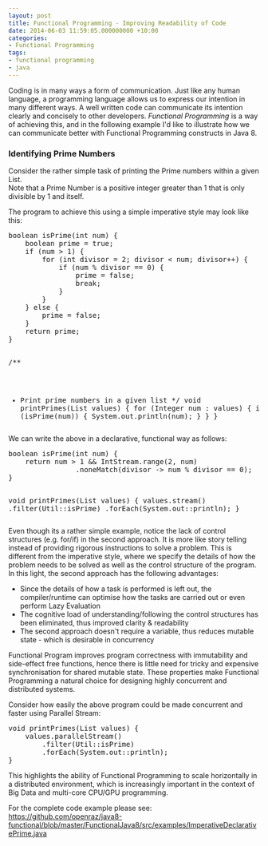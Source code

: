 ```yaml
---
layout: post
title: Functional Programming - Improving Readability of Code
date: 2014-06-03 11:59:05.000000000 +10:00
categories:
- Functional Programming
tags:
- functional programming
- java
---
```


<p>Coding is in many ways a form of communication. Just like any human language, a programming language allows us to express our intention in many different ways. A well written code can communicate its intention clearly and concisely to other developers. <em>Functional Programming</em> is a way of achieving this, and in the following example I'd like to illustrate how we can communicate better with Functional Programming constructs in Java 8.</p>
<h3>Identifying Prime Numbers</h3>
<p>Consider the rather simple task of printing the Prime numbers within a given List.<br />
Note that a Prime Number is a positive integer greater than 1 that is only divisible by 1 and itself.</p>
<p>The program to achieve this using a simple imperative style may look like this:</p>
<pre class="whitespace-before:1 whitespace-after:1 lang:java decode:true">boolean isPrime(int num) {
	boolean prime = true;
	if (num > 1) {
		for (int divisor = 2; divisor < num; divisor++) {
			if (num % divisor == 0) {
				prime = false;
				break;
			}
		}
	} else {
		prime = false;
	}
	return prime;
}

/**
 * Print prime numbers in a given list
 */
void printPrimes(List<Integer> values) {
	for (Integer num : values) {
		if (isPrime(num)) {
			System.out.println(num);
		}
	}
}</pre>
<p>We can write the above in a declarative, functional way as follows:</p>
<pre class="whitespace-before:1 whitespace-after:1  lang:java decode:true">boolean isPrime(int num) {
	return num > 1 &amp;&amp; IntStream.range(2, num)
				.noneMatch(divisor -> num % divisor == 0);
}

void printPrimes(List<Integer> values) {
	values.stream()
		.filter(Util::isPrime)
		.forEach(System.out::println);
}</pre>
<p>Even though its a rather simple example, notice the lack of control structures (e.g. for/if) in the second approach. It is more like story telling instead of providing rigorous instructions to solve a problem. This is different from the imperative style, where we specify the details of how the problem needs to be solved as well as the control structure of the program. In this light, the second approach has the following advantages:</p>
<ul>
<li>Since the details of how a task is performed is left out, the compiler/runtime can optimise how the tasks are carried out or even perform Lazy Evaluation</li>
<li>The cognitive load of understanding/following the control structures has been eliminated, thus improved clarity &amp; readability</li>
<li>The second approach doesn't require a variable, thus reduces mutable state - which is desirable in concurrency</li>
</ul>
<p>Functional Program improves program correctness with immutability and side-effect free functions, hence there is little need for tricky and expensive synchronisation for shared mutable state. These properties make Functional Programming a natural choice for designing highly concurrent and distributed systems.</p>
<p>Consider how easily the above program could be made concurrent and faster using Parallel Stream:</p>
<pre class="whitespace-before:1 whitespace-after:1  lang:java decode:true">
void printPrimes(List<Integer> values) {
	values.parallelStream()
		.filter(Util::isPrime)
		.forEach(System.out::println);
}</pre>
<p>This highlights the ability of Functional Programming to scale horizontally in a distributed environment, which is increasingly important  in the context of Big Data and multi-core CPU/GPU programming.</p>
<p>For the complete code example please see: <a href="https://github.com/openraz/java8-functional/blob/master/FunctionalJava8/src/examples/ImperativeDeclarativePrime.java" target="_blank">https://github.com/openraz/java8-functional/blob/master/FunctionalJava8/src/examples/ImperativeDeclarativePrime.java</a></p>

